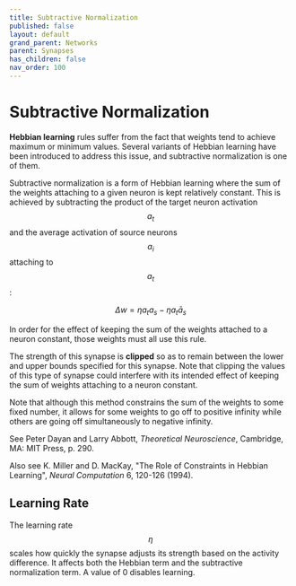 ```yaml
---
title: Subtractive Normalization
published: false
layout: default
grand_parent: Networks
parent: Synapses
has_children: false
nav_order: 100
---
```


# Subtractive Normalization

**Hebbian learning** rules suffer from the fact that weights tend to achieve maximum or minimum values. Several variants of Hebbian learning have been introduced to address this issue, and subtractive normalization is one of them.

Subtractive normalization is a form of Hebbian learning where the sum of the weights attaching to a given neuron is kept relatively constant. This is achieved by subtracting the product of the target neuron activation $$a_t$$ and the average activation of source neurons $$a_i$$ attaching to $$a_t$$:

$$
\Delta w = \eta a_t a_s - \eta a_t \bar{a}_s
$$

In order for the effect of keeping the sum of the weights attached to a neuron constant, those weights must all use this rule.

The strength of this synapse is **clipped** so as to remain between the lower and upper bounds specified for this synapse. Note that clipping the values of this type of synapse could interfere with its intended effect of keeping the sum of weights attaching to a neuron constant.

Note that although this method constrains the sum of the weights to some fixed number, it allows for some weights to go off to positive infinity while others are going off simultaneously to negative infinity.

See Peter Dayan and Larry Abbott, *Theoretical Neuroscience*, Cambridge, MA: MIT Press, p. 290.

Also see K. Miller and D. MacKay, "The Role of Constraints in Hebbian Learning", *Neural Computation* 6, 120-126 (1994).

## Learning Rate

The learning rate $$\eta$$ scales how quickly the synapse adjusts its strength based on the activity difference. It affects both the Hebbian term and the subtractive normalization term. A value of 0 disables learning.